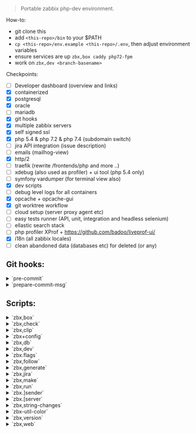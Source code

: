 > Portable zabbix php-dev environment.

How-to:
- git clone this
- add `<this-repo>/bin` to your $PATH
- `cp <this-repo>/env.example <this-repo>/.env`, then adjust environment variables
- ensure services are up `zbx,box caddy php72-fpm`
- work on `zbx,dev <branch-basename>`

Checkpoints:
- [ ] Developer dashboard (overview and links)
- [x] containerized
- [x] postgresql
- [x] oracle
- [ ] mariadb
- [x] git hooks
- [x] multiple zabbix servers
- [x] self signed ssl
- [x] php 5.4  & php 7.2 & php 7.4 (subdomain switch)
- [ ] jira API integration (issue description)
- [ ] emails (mailhog-view)
- [x] http/2
- [ ] traefik (rewrite /frontends/php and more ..)
- [ ] xdebug (also used as profiler) + ui tool (php 5.4 only)
- [ ] symfony vardumper (for terminal view also)
- [x] dev scripts
- [ ] debug level logs for all containers
- [x] opcache + opcache-gui
- [x] git worktree workflow
- [ ] cloud setup (server proxy agent etc)
- [ ] easy tests runner (API, unit, integration and headless selenium)
- [ ] ellastic search stack
- [ ] php profiler XProf + https://github.com/badoo/liveprof-ui/
- [x] i18n (all zabbix locales)
- [ ] clean abandoned data (databases etc) for deleted <Refs> (or any)

## Git hooks:
<!-- {{{OUTPUT-git-hooks -->

<details>
<summary>`pre-commit`</summary>

```
~  Cross platform projects tend to avoid non-ASCII filenames; prevent
~  them from being added to the repository. We exploit the fact that the
~  printable range starts at the space character and ends with tilde.
~ ~
~  Note that the use of brackets around a tr range is ok here, (it's
~  even required, for portability to Solaris 10's /usr/bin/tr), since
~  the square bracket bytes happen to fall in the designated range.
~ ~
~  If there are whitespace errors, print the offending file names and fail.
~  Trailing whitespaces checked only on php js and scss files.
~ ~
```
</details>
<details>
<summary>`prepare-commit-msg`</summary>

```
The purpose of the hook is to edit the message file in place,
and it is not suppressed by the --no-verify option.
~  Creates various messages appropriately:
~  [x] Always ensures and even reassures correct flags!
~  [x] Merge message is formatted.
~  [x] Change-Log change message guessed!
~  [x] Merge with conflicts will list conflicted files.
~  [x] Ticket number taken from folder name!
~  [x] Many more good stuff..
~ ~
```
</details>
<!-- }}} -->

## Scripts:
<!-- {{{OUTPUT-scripts -->

<details>
<summary>`zbx,box`</summary>

```
Usage: zbx,box [FLAG?] [SERVICE?..]
~  Mini orchestrator for a service.
~  If no flag is given - --compose flag is implied.
~  Example:
~          zbx,box
~          # A menu will list all available services, the chosen ones will be rised.
~  Example:
~          zbx,box caddy postgres
~          # This will rise explicitly services.
~  Example:
~          zbx,box --rm oracle
~          # This will remove explicitly listed services.
~  Example:
~          zbx,box --rm
~          # A menu will list all available services, the chosen ones will be removed.
 -C --compose  Lift up the service (will build image if neeed).
 -R --rmi      Remove image (all layers) for this this service.
 -X --restart  Restart service.
 -S --stop     Stop and remove container.
 -B --build    Rebuild image for this service (using cache).
 -Q --devel    For testing -- teardown service -> build semage -> spin up
```
</details>
<details>
<summary>`zbx,check`</summary>

```
Usage: zbx,check <zref?> [FLAGS..]
TODO: WIP!
~  --healthcheck
~      prints overview for workspace if database is build
~   if server is build etc ..
~  --strings string changes
~ ~
 -H --healthcheck  Apply database to postgres service.
```
</details>
<details>
<summary>`zbx,clip`</summary>

```
Usage: zbx,clip <zref?> [FLAGS..]
~  Clips common stuff.
```
</details>
<details>
<summary>`zbx+config`</summary>

```
Usage: zbx+config <zref?> [FLAG?..]
~  Stub all config files based on templates.
~  Example:
~          zbx+config
~          # All options are implied - all configs are rewritten.
~          # Workspace is determined by $PWD.
~  Example:
~          zbx+config ZBX-123-4.0
~          # All options are implied - all configs are rewritten for workspace feature/ZBX-123-4.0
~  Example:
~          zbx+config --vim --server
~          # Apply specific configs only.
~  Example:
~          zbx+config . --vim --server
~          # Apply specific configs only (workspace menu will be opened).
~  Example:
~          zbx+config 4.0 --vim --server
~          # Apply specific configs only for workspace release/4.0
 -V  --vim                Write vimrc only.
 -A  --agentd             Write agentd config only.
 -Sp --server-postgres    Write server config for postgres.
 -So --server-oracle-19c  Write server config for oracle 19c.
 -Sc --server-oracle-11g  Write server config for oracle 11g.
 -F  --frontend           Write frontend config only.
```
</details>
<details>
<summary>`zbx,db`</summary>

```
Usage: zbx,db <zref?> [FLAGS..]
~  Feeds inital sql's into database (by default named same as $REF). They do need to be build 
~~ first.
~  For this do execute this:
~          zbx,make --database
~  If no shema.sql is found you will be prompted to agree to do this for you.
~  Example:
~          zbx,db -P -S
~          # This will determine ref based on $PWD, then build postgresql database
~          # then add selenium data.sql topping.
~  Example:
~          zbx,db -P -S -N v2
~          # This will determine ref based on $PWD, then build postgresql database
~          # then add selenium data.sql topping and ensure database name has affix v2
~  Example:
~          zbx,db 4.0 -P -S -N v2
~          # Same as above, except release/4.0 is used as $REF
~  Example:
~          zbx,db 4.0 -P -M -S
~          # Note: all swithces are applied in order they are passed to command.
~          # First is created postgres db, then mariadb, both got selenium topping.
~ ~
 -P   --postgres                   Apply database to postgres service.
 -Pq  --postgres-query             Quick open repl (use current database).
 -M   --mariadb           {WIP}    Apply database to mariadb service.
 -On  --oracle-19c                 Apply database to oracle-19c (new) service.
 -Oo  --oracle-11g                 Apply database to oracle-11g (old) service.
 -Onq --oracle-19c-query           Quick open repl (use current database).
 -Ooq --oracle-11g-query           Quick open repl (use current database).
 -A   --api-json                   Apply api_json data set.
 -S   --selenium                   Apply selenium data set.
 -N   --named             [a-z\-_] Add affix to database name
```
</details>
<details>
<summary>`zbx,dev`</summary>

```
Usage: zbx,dev <zref?>
~  This wraps for git worktree workflow.
~  Example:
~          zbx,dev
~          # This means I want to jump on review.
~          # All remote is listed to choose for branch.
~          # Chosen branch is added to worktree and upstream is set.
~          # Multiselect is possible (use tab).
~  Example:
~          zbx,dev ZBX-123-4.4
~          # This means I want to start work on fresh feature.
~          # First branch name is validated.
~          # Then you choose what branch it is based on.
~          # Then branch is created and pushed.
~          # Chosen branch is added to worktree and upstream is set.
~  Optionally worktree path is put into z jump-path helper (see .env).
~ ~
 -N --no-push  Workspace setup as usual - except new brach will NOT be pushed!
```
</details>
<details>
<summary>`zbx.flags`</summary>

```
Usage #1: zbx.flags [FILE..]
Usage #2: echo [FILE..] | zbx.flags
~  Builds commit flags string based on file list.
~  Accepts list of filenames.
~  Ussually used in commit hook to create correct commit message header.
~  Example:
~          git diff HEAD^..HEAD --stat | zbx.flags
~          # Outputs something like ..F.......
~  Example:
~          zbx.flags <(git diff HEAD^..HEAD --stat)
~          # Outputs something like ..F.......
~  Example:
~          git diff $(git merge-base master HEAD)..HEAD --stat | zbx.flags
~          # Get all the flags touched in this feature.
~  Example:
~          zbx.flags --
~          # Just outputs empty flags ..........
~ ~
```
</details>
<details>
<summary>`zbx,follow`</summary>

```
Usage: zbx,follow [SERVICE?..]
~  Used to combine and tail output of multiple services.
~  By default connects to symphony var dumper (cli).
~  Example:
~          zbx,follow
~          # Determine workspace and attach tty to symphony var dumper.
~          # If ref not determined - script fails.
~  Example:
~          zbx,follow .
~          # Gives multiselect menu to select services and tail them output.
~  Example:
~          zbx,follow php74-fpm-oracle
~          # Attaches to this service and tail (using container name).
~ ~
```
</details>
<details>
<summary>`zbx,generate`</summary>

```
Usage: zbx,generate <zref?>
~  Generates few things.
~  TODO: for now only changelog entry file.
~  TODO: check-strings comment
```
</details>
<details>
<summary>`zbx,jira`</summary>

```
Usage: zbx,jira <zref?> [FLAG?]
~  Shorthand to open jira ticket in browser.
~  Example:
~          zbx,jira .
~          # This will open fuzzy finder to select one of available workspaces,
~          # then constructed jira ticket URL will be opened.
~  Example:
~          zbx,jira
~          # Will attempt to determine workspace based on $PWD, then point browser
~          # jira ticket URL.
~  Example:
~          zbx,jira -n
~          # Do not open browser, only echo derrived URL.
~  Example:
~          zbx,jira DEV-123-4.4 -n
~          # Will echo url for given workspace.
~ ~
 -n  Dry run - only echo URL Ussually used to pipe it into clipboard when needed.
```
</details>
<details>
<summary>`zbx,make`</summary>

```
Usage: zbx,make <zref?> [FLAGS..]
~  Builds various things based on switches.
~  Example:
~          zbx,make . --server --database
~          # This will open fuzzy finder to select one of available workspaces,
~          # then for a chosen workspace server and schema will be built
~          # from within disposable container.
~  Example:
~          zbx,make --server --database
~          # This will attempt to determine workspace based on $PWD,
~          # if workspace is found, server and schema will be built
~          # from within disposable container.
~  Example:
~          zbx,make m --server --database
~          # Same as above, but the workspace will be 'master'.
~  Example:
~          zbx,make 4.0 --server --database
~          # Same as above, but the workspace will be 'release/4.0'.
~  Example:
~          zbx,make DEV-1471-4.0 --server --database
~          # Same as above, but the workspace will be 'feature/DEV-1471-4.0'.
~ ~
 -D  --database         Build DB all schema variants.
 -C  --css              Build styles using sass.
 -L  --locales          Generate locales and translation files (*.mo files).
 -A  --agent            Build agent (emits: zabbix_get and zabbix_sender)
 -P  --proxy            Build proxy (sqlite3 variant) (emits: zabbix_js zabbix_proxy)
 -Sp --server-postgres  Build server (postgres invariant).
 -Sm --server-mysql     Build server (mysql invariant).
 -So --server-oracle    Build server (oracle invariant).
```
</details>
<details>
<summary>`zbx,run`</summary>

```
Usage: zbx,run
~  Orchistrates on-demand services.
~  Example:
~          zbx,run -S
~          # This will spin up server in container for $PWD.
~  Example:
~          zbx,run 4.0 -S
~          # Same as above, but use version 4.0.
~  Example:
~          zbx,run . -S
~          # Same as above, but offer menu with available workspaces.
~ ~
 -S  --server         Run server.
 -So --server-oracle  Run server (oracle)
 -A  --agent          Run agent.
 -Sx --stop-server    Run server.
 -Ax --stop-agent     Stop agent.
 -F  --foreground     Do not detach and block (Ctrl+Z do detach and Ctrl+C to exit). Server logs 
                      are still always sent to containers standard output.
```
</details>
<details>
<summary>`zbx.]sender`</summary>

```
Usage: zbx.]sender
~  To get help from zabbix_sender binary use mid-short flag -help.
```
</details>
<details>
<summary>`zbx.[server`</summary>

```
Usage: zbx.[server
~  To get help from zabbix_server binary use mid-short flag -help.
```
</details>
<details>
<summary>`zbx,string-changes`</summary>

```
Usage: zbx,string-changes <zref?> [FLAGS..]
~  Check translation strings.
~  Script must be run from within git repo.
~  Program usage:
~     check-strings <sha-then> <sha-now>
~  Examples:
~     * Last commit checked.
~     $~ check-strings $(git rev-parse HEAD^) $(git rev-parse HEAD)
~     * Any commit checked, by revrapsing it's parent.
~     $~ check-strings $(git rev-parse <sha>^) <sha
~     
~     * Changes in this branch
~     $~ check-strings $(git rev-parse <sha>^) <sha
~ ~
```
</details>
<details>
<summary>`zbx-util-color`</summary>

```
Usage: program 2>&1 | zbx-util-color [ARGS..]
~  Outputs program STDOUT to file in tmp and shows preview only.
 -P --preview-size  If this flag is given STDIN strem will be shown in preview box. Complete output 
                    will be then placed in tmp file. Optionally accepts positive number of lines to 
                    show. Defaults to 5.
 -H --header        Print current stream header. Accepts a string as argument.
 -E --error         Use error mode - as if STDERR was piped into this.
```
</details>
<details>
<summary>`zbx,version`</summary>

```
Usage: zbx,version <zref?> FLAG?
~  Prints various version numbers.
~  Accepts only one switch at most.
~  Example:
~          zbx,version . --major
~          # This will open fuzzy finder to select one of available workspaces,
~          # then will print major version. For example - 5.0
~  Example:
~          zbx,version --api
~          # Will attempt to determine workspace based on $PWD, then print API version.
~  Example:
~          zbx,version
~          # Will attempt to determine workspace based on $PWD, then print full frontend version.
~          # For example: 5.0.0beta1
~  Example:
~          zbx,version 4.0
~          # Will use 'release/4.0' workspace and print full frontend version.
~          # For example: 4.4.7rc1
~ ~
 -D  --db      Fetches db version.
 -E  --export  Fetches export version.
 -A  --api     Fetches api version.
 -M  --major   Fetches major frontend version.
 -Mn --minor   Fetches minor frontend version (default).
```
</details>
<details>
<summary>`zbx,web`</summary>

```
Usage: zbx,web <zref?> [FLAG?]
~  Shorthand to open workspace in browser.
~  Ensures correct subdomain to be used (subdomain swithces php versions).
~  Based on workspace version either php 5.4 or php 7.2 is chosen as minimal supported version.
~  Example:
~          zbx,web .
~          # This will open fuzzy finder to select one of available workspaces,
~          # then constructed wen web URL will be opened.
~  Example:
~          zbx,web
~          # Will attempt to determine workspace based on $PWD, then point browser.
~  Example:
~          zbx,web -n
~          # Do not open browser, only echo derrived URL.
~  Example:
~          zbx,web 4.4 -n
~          # Will echo url for given workspace.
~ ~
 -n  Dry run - only echo URL Ussually used to pipe it into clipboard when needed.
```
</details>
<!-- }}} -->


<!-- {{{EXEC-bak
tmpfile=$(mktemp)

exec {FD_W}>"$tmpfile"
exec {FD_R}<"$tmpfile"
rm "$tmpfile"

bin-details() {
    bin=$(basename $1)
    printf '<details>\n<summary>`%s`</summary>\n```\n%s\n```\n</details>\n' \
        $bin "$(zbx.-h $1 NO_ANSI)"
}

# Help output of ./bin executables that has that "zbx-script-header" line.
for bin in $(find bin -maxdepth 1 -type f -executable | sort);do
    grep -q '^source zbx-script-header$' $bin \
        && bin-details $bin >&$FD_W
done

cat <&$FD_R
}}} -->
